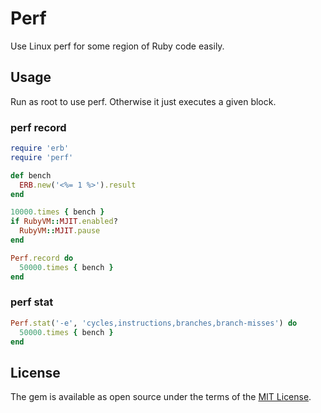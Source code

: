 # Perf

Use Linux perf for some region of Ruby code easily.

## Usage

Run as root to use perf. Otherwise it just executes a given block.


### perf record

```rb
require 'erb'
require 'perf'

def bench
  ERB.new('<%= 1 %>').result
end

10000.times { bench }
if RubyVM::MJIT.enabled?
  RubyVM::MJIT.pause
end

Perf.record do
  50000.times { bench }
end
```

### perf stat

```rb
Perf.stat('-e', 'cycles,instructions,branches,branch-misses') do
  50000.times { bench }
end
```

## License

The gem is available as open source under the terms of the [MIT License](https://opensource.org/licenses/MIT).
